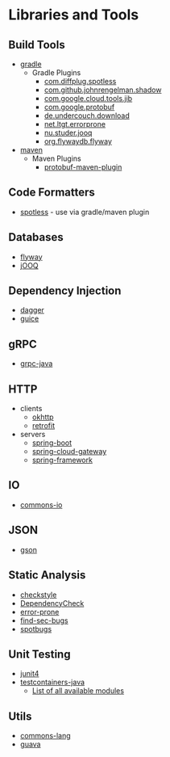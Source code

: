 # Libraries and Tools

## Build Tools

* [gradle](https://github.com/gradle/gradle)
  * Gradle Plugins
    * [com.diffplug.spotless](https://plugins.gradle.org/plugin/com.diffplug.spotless)
    * [com.github.johnrengelman.shadow](https://plugins.gradle.org/plugin/com.github.johnrengelman.shadow)
    * [com.google.cloud.tools.jib](https://plugins.gradle.org/plugin/com.google.cloud.tools.jib)
    * [com.google.protobuf](https://plugins.gradle.org/plugin/com.google.protobuf)
    * [de.undercouch.download](https://plugins.gradle.org/plugin/de.undercouch.download)
    * [net.ltgt.errorprone](https://plugins.gradle.org/plugin/net.ltgt.errorprone)
    * [nu.studer.jooq](https://plugins.gradle.org/plugin/nu.studer.jooq)
    * [org.flywaydb.flyway](https://plugins.gradle.org/plugin/org.flywaydb.flyway)
* [maven](https://github.com/apache/maven)
  * Maven Plugins
    * [protobuf-maven-plugin](https://github.com/xolstice/protobuf-maven-plugin)

## Code Formatters

* [spotless](https://github.com/diffplug/spotless) - use via gradle/maven plugin

## Databases

* [flyway](https://github.com/flyway/flyway)
* [jOOQ](https://github.com/jOOQ/jOOQ)

## Dependency Injection

* [dagger](https://github.com/google/dagger)
* [guice](https://github.com/google/guice)

## gRPC

* [grpc-java](https://github.com/grpc/grpc-java)

## HTTP

* clients
  * [okhttp](https://github.com/square/okhttp)
  * [retrofit](https://github.com/square/retrofit)
* servers
  * [spring-boot](https://github.com/spring-projects/spring-boot)
  * [spring-cloud-gateway](https://github.com/spring-cloud/spring-cloud-gateway)
  * [spring-framework](https://github.com/spring-projects/spring-framework)

## IO

* [commons-io](https://github.com/apache/commons-io)

## JSON

* [gson](https://github.com/google/gson)

## Static Analysis

* [checkstyle](https://github.com/checkstyle/checkstyle)
* [DependencyCheck](https://github.com/jeremylong/DependencyCheck)
* [error-prone](https://github.com/google/error-prone)
* [find-sec-bugs](https://github.com/find-sec-bugs/find-sec-bugs)
* [spotbugs](https://github.com/spotbugs/spotbugs)

## Unit Testing

* [junit4](https://github.com/junit-team/junit4)
* [testcontainers-java](https://github.com/testcontainers/testcontainers-java)
  * [List of all available modules](https://github.com/testcontainers/testcontainers-java/tree/master/modules)

## Utils

* [commons-lang](https://github.com/apache/commons-lang)
* [guava](https://github.com/google/guava)
